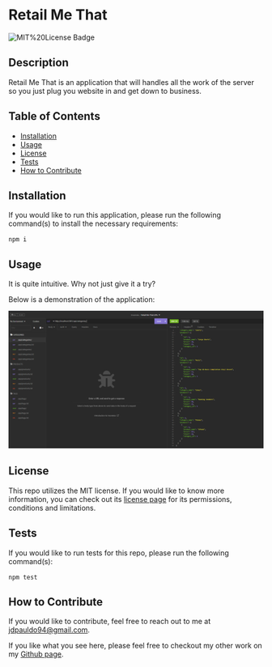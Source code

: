 # Retail Me That

![MIT%20License Badge](https://img.shields.io/badge/License-MIT%20License-red)

## Description

Retail Me That is an application that will handles all the work of the server so you just plug you website in and get down to business.

## Table of Contents

- [Installation](#installation)
- [Usage](#usage)
- [License](#license)
- [Tests](#tests)
- [How to Contribute](#how-to-contribute)

## Installation

If you would like to run this application, please run the following command(s) to install the necessary requirements:
```
npm i
```

## Usage

It is quite intuitive. Why not just give it a try?

Below is a demonstration of the application: 

[![Alt Text for Placeholder](./assets/images/retail_me_that_screenshot.PNG)](https://drive.google.com/file/d/1l2qAjiqC164YPayDtmarIAOYjhmUzHuf/view?usp=share_link)

## License

This repo utilizes the MIT license. If you would like to know more information, you can check out its [license page](https://choosealicense.com/licenses/mit/) for its permissions, conditions and limitations.

## Tests

If you would like to run tests for this repo, please run the following command(s):
```
npm test
```

## How to Contribute

If you would like to contribute, feel free to reach out to me at [jdpauldo94@gmail.com](mailto:jdpauldo94@gmail.com).

If you like what you see here, please feel free to checkout my other work on my [Github page](https://github.com/JPauldo).
